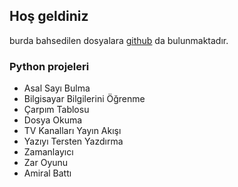 ## Hoş geldiniz

burda bahsedilen dosyalara [github](https://github.com/erensenell/python-projeleri) da bulunmaktadır.


### Python projeleri

- Asal Sayı Bulma
- Bilgisayar Bilgilerini Öğrenme
- Çarpım Tablosu
- Dosya Okuma
- TV Kanalları Yayın Akışı
- Yazıyı Tersten Yazdırma
- Zamanlayıcı
- Zar Oyunu
- Amiral Battı

